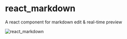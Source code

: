 # react_markdown
A react component for markdown edit &amp; real-time preview


![react_markdown](http://7oxh2b.com1.z0.glb.clouddn.com/react-markdown.png)